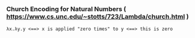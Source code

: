 
### Church Encoding for Natural Numbers ( https://www.cs.unc.edu/~stotts/723/Lambda/church.html )

````
λx.λy.y <==> x is applied "zero times" to y <==> this is zero
````
